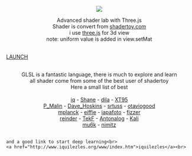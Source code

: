 <p align="center"><a href="http://lo-th.github.io/Shader.lab/"><img src="http://lo-th.github.io/Shader.lab/textures/logo.png"/></a></p>
<p align="center">Advanced shader lab with Three.js<br>
Shader is convert from <a href="https://www.shadertoy.com/">shadertoy.com</a><br>
i use <a href="https://github.com/mrdoob/three.js/tree/dev">three.js</a> for 3d view <br>
note: uniform value is added in view.setMat <br><br>

<a href="http://lo-th.github.io/Shader.lab/">LAUNCH</a><br><br></p>


<p align="center">
    GLSL is a fantastic language, there is much to explore and learn<br>
    all shader come from some of the best user of shadertoy<br>
    Here a small list of best <br><br>
    <a href="https://www.shadertoy.com/user/iq">iq</a> - <a href="https://www.shadertoy.com/user/Shane">Shane</a> - <a href="https://www.shadertoy.com/user/dila">dila</a> - <a href="https://www.shadertoy.com/user/XT95">XT95</a><br>
    <a href="https://www.shadertoy.com/user/P_Malin">P_Malin</a> - <a href="https://www.shadertoy.com/user/Dave_Hoskins">Dave_Hoskins</a> - <a href="https://www.shadertoy.com/user/srtuss">srtuss</a> - <a href="https://www.shadertoy.com/user/otaviogood">otaviogood</a><br>
    <a href="https://www.shadertoy.com/user/mplanck">mplanck</a> - <a href="https://www.shadertoy.com/user/eiffie">eiffie</a> - <a href="https://www.shadertoy.com/user/iapafoto">iapafoto</a> - <a href="https://www.shadertoy.com/user/fizzer">fizzer</a><br>
    <a href="https://www.shadertoy.com/user/reinder">reinder</a> - <a href="https://www.shadertoy.com/user/TekF">TekF</a> - <a href="https://www.shadertoy.com/user/Antonalog">Antonalog</a> - <a href="https://www.shadertoy.com/user/Kali">Kali</a><br>
    <a href="https://www.shadertoy.com/user/mu6k">mu6k</a> - <a href="https://www.shadertoy.com/user/nimitz">nimitz</a><br><br>

    and a good link to start deep learning<br>
    <a href="http://www.iquilezles.org/www/index.htm">iquilezles</a><br>
</p>
